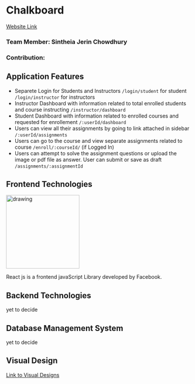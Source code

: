 # Chalkboard

[Website Link](https://webapp-eosin.vercel.app/)

### Team Member: Sintheia Jerin Chowdhury


### Contribution: 




## Application Features

 -  Separete Login for Students and Instructors
 `/login/student` for student
 `/login/instructor` for instructors
 - Instructor Dashboard with information related to total enrolled students and course instructing
 `/instructor/dashboard` 
 - Student Dashboard with information related to enrolled courses and requested for enrollement
 `/:userId/dashboard`
 - Users can view all their assignments by going to link attached in sidebar
 `/:userId/assignments`
 - Users can go to the course and view separate assignments related to course
  `/enroll/:courseId/`  (if Logged In)
 - Users can attempt to solve the assignment questions or upload the image or pdf file as answer. User can submit or save as draft
 `/assignments/:assignmentId`


## Frontend Technologies 
<img src="https://upload.wikimedia.org/wikipedia/commons/thumb/a/a7/React-icon.svg/512px-React-icon.svg.png" alt="drawing" width="200"/>

React js is a frontend javaScript Library developed by Facebook.

## Backend Technologies
yet to decide

## Database Management System
yet to decide

## Visual Design
[Link to Visual Designs](https://github.com/Stringbuilder101/chalkboard)

